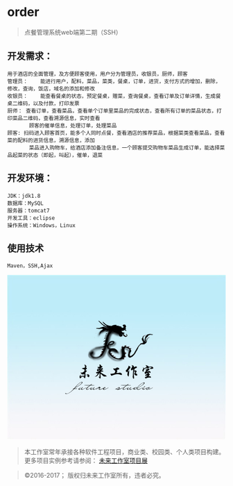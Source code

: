 # order
> 点餐管理系统web端第二期（SSH）
## 开发需求：
	用于酒店的全面管理，及方便顾客使用，用户分为管理员，收银员，厨师，顾客
	管理员：	能进行用户，配料，菜品，菜类，餐桌，订单，进货，支付方式的增加，删除，修改，查询，饭店，域名的添加和修改
	收银员：	能查看餐桌的状态，预定餐桌，赠菜，查询餐桌，查看订单及订单详情，生成餐桌二维码，以及付款，打印发票
	厨师：	查看订单，查看菜品，查看单个订单里菜品的完成状态，查看所有订单的菜品状态，打印菜品二维码，查看溯源信息，实时查看
		   顾客的催单信息，处理订单，处理菜品
	顾客:	扫码进入顾客首页，能多个人同时点餐，查看酒店的推荐菜品，根据菜类查看菜品，查看菜的配料的进货信息，溯源信息，添加
		   菜品进入购物车，给酒店添加备注信息，一个顾客提交购物车菜品生成订单，能选择菜品起菜的状态（即起，叫起），催单，退菜
## 开发环境：
	JDK：jdk1.8
	数据库：MySQL
	服务器：tomcat7
	开发工具：eclipse
	操作系统：Windows，Linux
## 使用技术
	Maven，SSH,Ajax
	
![future](https://github.com/futureGroup511/OD/blob/master/futuregroup.jpg)  

> 本工作室常年承接各种软件工程项目，商业类、校园类、个人类项目构建。 更多项目实例参考请参阅： [未来工作室项目展](https://github.com/futureGroup511)

> ©2016-2017； 版权归未来工作室所有，违者必究。
